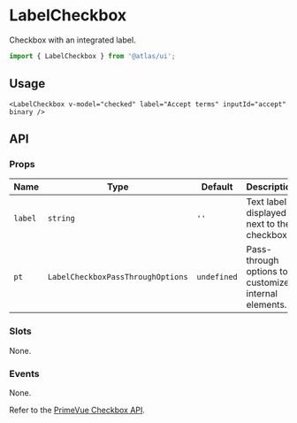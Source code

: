 # LabelCheckbox

Checkbox with an integrated label.

```ts
import { LabelCheckbox } from '@atlas/ui';
```

## Usage

```vue
<LabelCheckbox v-model="checked" label="Accept terms" inputId="accept" binary />
```

## API

### Props

| Name | Type | Default | Description |
| ---- | ---- | ------- | ----------- |
| `label` | `string` | `''` | Text label displayed next to the checkbox. |
| `pt` | `LabelCheckboxPassThroughOptions` | `undefined` | Pass-through options to customize internal elements. |

### Slots

None.

### Events

None.

Refer to the [PrimeVue Checkbox API](https://primevue.org/checkbox/#api).


